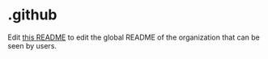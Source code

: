 # .github
Edit [this README](./profile/README.md) to edit the global README of the organization that can be seen by users.

